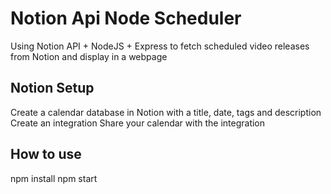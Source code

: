 # Notion Api Node Scheduler
Using Notion API + NodeJS + Express to fetch scheduled video releases from Notion and display in a webpage

## Notion Setup
Create a calendar database in Notion with a title, date, tags and description
Create an integration
Share your calendar with the integration

## How to use
npm install
npm start
